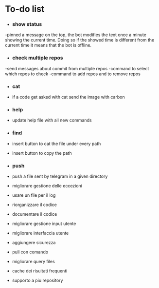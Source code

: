 # To-do list

- ### show status
-pinned a message on the top, the bot modifies the text
once a minute showing the current time. Doing so if
the showed time is different from the current time it
means that the bot is offline.

- ### check multiple repos
-send messages about commit from multiple repos
-command to select which repos to check 
-command to add repos and to remove repos 

- ### cat
- if a code get asked with cat send the image with carbon


- ### help
- update help file with all new commands 

- ### find 
- insert button to cat the file under every path 
- insert button to copy the path

- ### push
- push a file sent by telegram in a given directory

- migliorare gestione delle eccezioni
- usare un file per il log
- riorganizzare il codice
- documentare il codice
- migliorare gestione input utente
- migliorare interfaccia utente
- aggiungere sicurezza
- pull con comando 
- migliorare query files
- cache dei risultati frequenti
- supporto a piu repository
